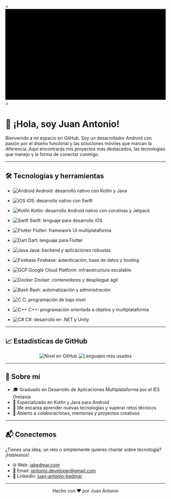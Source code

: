 <![Banner Presentation](resources/single-play.gif)>

# 👋 ¡Hola, soy Juan Antonio!

Bienvenido a mi espacio en GitHub. Soy un desarrollador Android con pasión por el diseño funcional y las soluciones móviles que marcan la diferencia. Aquí encontrarás mis proyectos más destacados, las tecnologías que manejo y la forma de conectar conmigo.

---

## 🛠 Tecnologías y herramientas

- <img src="https://raw.githubusercontent.com/marwin1991/profile-technology-icons/main/icons/android.png" alt="Android" width="24"/> Android: desarrollo nativo con Kotlin y Java  

- <img src="https://raw.githubusercontent.com/marwin1991/profile-technology-icons/main/icons/ios.png" alt="iOS" width="24"/> iOS: desarrollo nativo con Swift  

- <img src="https://raw.githubusercontent.com/marwin1991/profile-technology-icons/main/icons/kotlin.png" alt="Kotlin" width="24"/> Kotlin: desarrollo Android nativo con corutinas y Jetpack  

- <img src="https://raw.githubusercontent.com/marwin1991/profile-technology-icons/main/icons/swift.png" alt="Swift" width="24"/> Swift: lenguaje para desarrollo iOS  

- <img src="https://raw.githubusercontent.com/marwin1991/profile-technology-icons/main/icons/flutter.png" alt="Flutter" width="24"/> Flutter: framework UI multiplataforma  

- <img src="https://raw.githubusercontent.com/marwin1991/profile-technology-icons/main/icons/dart.png" alt="Dart" width="24"/> Dart: lenguaje para Flutter  

- <img src="https://raw.githubusercontent.com/marwin1991/profile-technology-icons/main/icons/java.png" alt="Java" width="24"/> Java: backend y aplicaciones robustas  

- <img src="https://raw.githubusercontent.com/marwin1991/profile-technology-icons/main/icons/firebase.png" alt="Firebase" width="24"/> Firebase: autenticación, base de datos y hosting  

- <img src="https://raw.githubusercontent.com/marwin1991/profile-technology-icons/main/icons/gcp.png" alt="GCP" width="24"/> Google Cloud Platform: infraestructura escalable  

- <img src="https://raw.githubusercontent.com/marwin1991/profile-technology-icons/main/icons/docker.png" alt="Docker" width="24"/> Docker: contenedores y despliegue ágil  

- <img src="https://raw.githubusercontent.com/marwin1991/profile-technology-icons/main/icons/bash.png" alt="Bash" width="24"/> Bash: automatización y administración  

- <img src="https://raw.githubusercontent.com/marwin1991/profile-technology-icons/main/icons/c.png" alt="C" width="24"/> C: programación de bajo nivel  

- <img src="https://raw.githubusercontent.com/marwin1991/profile-technology-icons/main/icons/c++.png" alt="C++" width="24"/> C++: programación orientada a objetos y multiplataforma  

- <img src="https://raw.githubusercontent.com/marwin1991/profile-technology-icons/main/icons/c%23.png" alt="C#" width="24"/> C#: desarrollo en .NET y Unity  


---

## 📈 Estadísticas de GitHub

<p align="center">
  <img src="https://awesome-github-stats.azurewebsites.net/user-stats/NonoDev-72?cardType=level&theme=dark" alt="Nivel en GitHub" width="350"/>
  <img src="https://github-readme-stats.vercel.app/api/top-langs/?username=NonoDev-72&layout=compact&theme=dark" alt="Lenguajes más usados" width="350"/>
</p>

---

## 🧠 Sobre mí

- 🎓 Graduado en Desarrollo de Aplicaciones Multiplataforma por el IES Oretania  
- 📱 Especializado en Kotlin y Java para Android  
- 🚀 Me encanta aprender nuevas tecnologías y superar retos técnicos  
- 🤝 Abierto a colaboraciones, mentorías y proyectos creativos  

---

## 📬 Conectemos

¿Tienes una idea, un reto o simplemente quieres charlar sobre tecnología? ¡Hablemos!

- 🌐 Web: [jabedmar.com](https://jabedmar.com)  
- 📧 Email: [jantonio.developer@gmail.com](mailto:jantonio.developer@gmail.com)  
- 💼 LinkedIn: [juan-antonio-bedmar](https://www.linkedin.com/in/juan-antonio-bedmar-gonz%C3%A1lez-79202127b/)  

---

<p align="center">
  Hecho con ❤️ por Juan Antonio  
</p>
